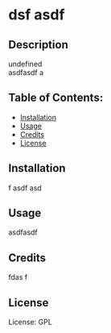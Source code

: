 
  
  # dsf asdf


  ## Description
  undefined  
   asdfasdf a
 
  ## Table of Contents:
* [Installation](#installation)
* [Usage](#usage)
* [Credits](#credits)
* [License](#license)

## Installation
  f asdf asd

## Usage 
   asdfasdf

## Credits
   fdas f

## License
  License: GPL
